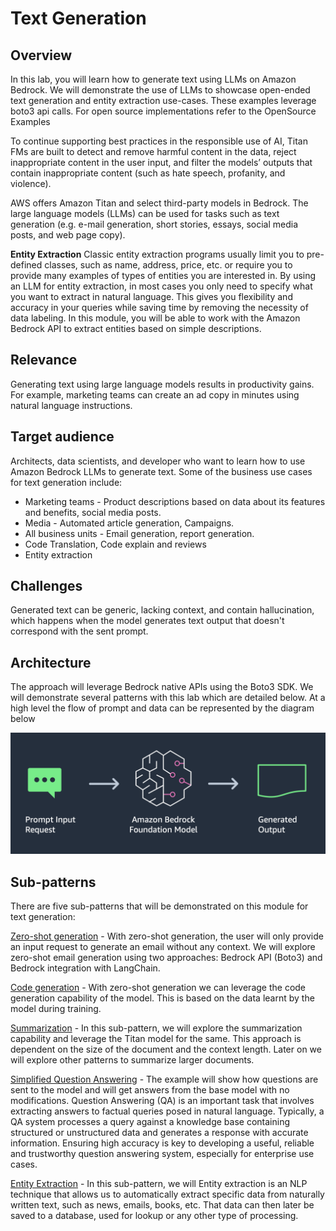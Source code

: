 # Text Generation
## Overview
In this lab, you will learn how to generate text using LLMs on Amazon Bedrock. We will demonstrate the use of LLMs to showcase open-ended text generation and entity extraction use-cases. These examples leverage boto3 api calls. For open source implementations refer to the OpenSource Examples

To continue supporting best practices in the responsible use of AI, Titan FMs are built to detect and remove harmful content in the data, reject inappropriate content in the user input, and filter the models’ outputs that contain inappropriate content (such as hate speech, profanity, and violence).

AWS offers Amazon Titan and select third-party models in Bedrock. The large language models (LLMs) can be used for tasks such as text generation (e.g. e-mail generation, short stories, essays, social media posts, and web page copy).

<b>Entity Extraction</b> Classic entity extraction programs usually limit you to pre-defined classes, such as name, address, price, etc. or require you to provide many examples of types of entities you are interested in. By using an LLM for entity extraction, in most cases you only need to specify what you want to extract in natural language. This gives you flexibility and accuracy in your queries while saving time by removing the necessity of data labeling. In this module, you will be able to work with the Amazon Bedrock API to extract entities based on simple descriptions.


## Relevance
Generating text using large language models results in productivity gains. For example, marketing teams can create an ad copy in minutes using natural language instructions.

## Target audience
Architects, data scientists, and developer who want to learn how to use Amazon Bedrock LLMs to generate text. Some of the business use cases for text generation include:

- Marketing teams - Product descriptions based on data about its features and benefits, social media posts.
- Media - Automated article generation, Campaigns.
- All business units - Email generation, report generation.
- Code Translation, Code explain and reviews
- Entity extraction

## Challenges
Generated text can be generic, lacking context, and contain hallucination, which happens when the model generates text output that doesn't correspond with the sent prompt.

## Architecture
The approach will leverage Bedrock native APIs using the Boto3 SDK. We will demonstrate several patterns with this lab which are detailed below. At a high level the flow of prompt and data can be represented by the diagram below

![Text-Generation](imgs/110-text-generation-simple-1.png)

## Sub-patterns
There are five sub-patterns that will be demonstrated on this module for text generation:

[Zero-shot generation](src/01_Text_generation/00_text_generation_w_bedrock.ipynb)  - With zero-shot generation, the user will only provide an input request to generate an email without any context. We will explore zero-shot email generation using two approaches: Bedrock API (Boto3) and Bedrock integration with LangChain.

[Code generation](src/01_Text_generation/01_code_generation_w_bedrock.ipynb)  - With zero-shot generation we can leverage the code generation capability of the model. This is based on the data learnt by the model during training.

[Summarization](src/01_Text_generation/02_text-summarization-titan+claude.ipynb)  - In this sub-pattern, we will explore the summarization capability and leverage the Titan model for the same. This approach is dependent on the size of the document and the context length. Later on we will explore other patterns to summarize larger documents.

[Simplified Question Answering](src/01_Text_generation/03_qa_with_bedrock_titan.ipynb)  - The example will show how questions are sent to the model and will get answers from the base model with no modifications. Question Answering (QA) is an important task that involves extracting answers to factual queries posed in natural language. Typically, a QA system processes a query against a knowledge base containing structured or unstructured data and generates a response with accurate information. Ensuring high accuracy is key to developing a useful, reliable and trustworthy question answering system, especially for enterprise use cases.

[Entity Extraction](src/01_Text_generation/04_entity_extraction.ipynb)   - In this sub-pattern, we will Entity extraction is an NLP technique that allows us to automatically extract specific data from naturally written text, such as news, emails, books, etc. That data can then later be saved to a database, used for lookup or any other type of processing.

